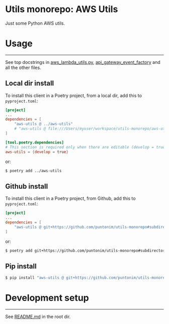 **Utils monorepo: AWS Utils**
==================================

Just some Python AWS utils.


Usage
=====

---

See top docstrings in [aws_lambda_utils.py](aws_utils/aws_lambda_utils.py),
 [api_gateway_event_factory](aws_utils/aws_testfactories/api_gateway_event_factory.py)
 and all the other files.

Local dir install
-----------------
To install this client in a Poetry project, from a local dir, add this to `pyproject.toml`:
```toml
[project]
...
dependencies = [
    "aws-utils @ ../aws-utils"
    # "aws-utils @ file:///Users/myuser/workspace/utils-monorepo/aws-utils"
]

[tool.poetry.dependencies]
# This section is required only when there are editable (develop = true) dependencies.
aws-utils = {develop = true}
```
or:
```sh
$ poetry add ../aws-utils
```

Github install
--------------
To install this client in a Poetry project, from Github, add this to `pyproject.toml`:
```toml
[project]
...
dependencies = [
    "aws-utils @ git+https://github.com/puntonim/utils-monorepo#subdirectory=aws-utils",
]
```
or:
```sh
$ poetry add git+https://github.com/puntonim/utils-monorepo#subdirectory=aws-utils
```

Pip install
-----------
```sh
$ pip install "aws-utils @ git+https://github.com/puntonim/utils-monorepo#subdirectory=aws-utils"
```


Development setup
=================

---

See [README.md](../README.md) in the root dir.

